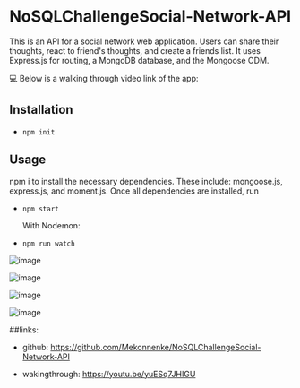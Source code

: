 # NoSQLChallengeSocial-Network-API

This is an API for a social network web application. Users can share their thoughts, react to friend's thoughts, and create a friends list. It uses Express.js for routing, a MongoDB database, and the Mongoose ODM.


💻 Below is a  walking through video link of the app:

## Installation

- `npm init`

## Usage

 npm i to install the necessary dependencies. These include: mongoose.js, express.js, and moment.js. Once all dependencies are installed, run 
 - `npm start`

   With Nodemon:

 - `npm run watch`

![image](https://user-images.githubusercontent.com/90818220/155915600-0b9ae6c8-f134-40f1-ac90-c7add38d8f39.png)

![image](https://user-images.githubusercontent.com/90818220/155915726-392c2ca9-cf1a-422e-b5c6-db4f71dcd0f1.png)

![image](https://user-images.githubusercontent.com/90818220/155915787-d63c7d0f-9932-4497-9d00-89d62c608a64.png)

![image](https://user-images.githubusercontent.com/90818220/155915861-196424c2-39c9-4b58-a84d-85f7116a33f6.png)

##links:
   - github: https://github.com/Mekonnenke/NoSQLChallengeSocial-Network-API

   - wakingthrough: https://youtu.be/yuESq7JHIGU
